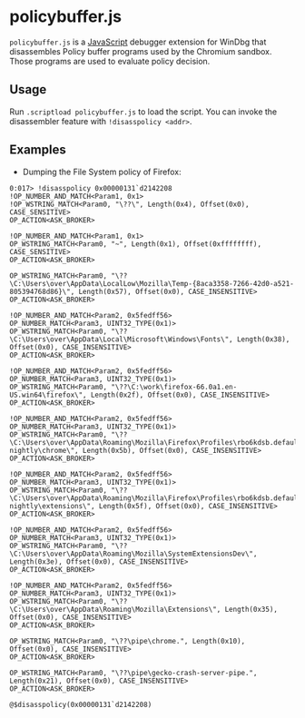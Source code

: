 # policybuffer.js

`policybuffer.js` is a [JavaScript](https://docs.microsoft.com/en-us/windows-hardware/drivers/debugger/javascript-debugger-scripting) debugger extension for WinDbg that disassembles Policy buffer programs used by the Chromium sandbox. Those programs are used to evaluate policy decision.

## Usage

Run `.scriptload policybuffer.js` to load the script. You can invoke the disassembler feature with `!disasspolicy <addr>`.

## Examples

* Dumping the File System policy of Firefox:

```text
0:017> !disasspolicy 0x00000131`d2142208
!OP_NUMBER_AND_MATCH<Param1, 0x1>
!OP_WSTRING_MATCH<Param0, "\??\", Length(0x4), Offset(0x0), CASE_SENSITIVE>
OP_ACTION<ASK_BROKER>

!OP_NUMBER_AND_MATCH<Param1, 0x1>
OP_WSTRING_MATCH<Param0, "~", Length(0x1), Offset(0xffffffff), CASE_SENSITIVE>
OP_ACTION<ASK_BROKER>

OP_WSTRING_MATCH<Param0, "\??\C:\Users\over\AppData\LocalLow\Mozilla\Temp-{8aca3358-7266-42d0-a521-805394768d86}\", Length(0x57), Offset(0x0), CASE_INSENSITIVE>
OP_ACTION<ASK_BROKER>

!OP_NUMBER_AND_MATCH<Param2, 0x5fedff56>
OP_NUMBER_MATCH<Param3, UINT32_TYPE(0x1)>
OP_WSTRING_MATCH<Param0, "\??\C:\Users\over\AppData\Local\Microsoft\Windows\Fonts\", Length(0x38), Offset(0x0), CASE_INSENSITIVE>
OP_ACTION<ASK_BROKER>

!OP_NUMBER_AND_MATCH<Param2, 0x5fedff56>
OP_NUMBER_MATCH<Param3, UINT32_TYPE(0x1)>
OP_WSTRING_MATCH<Param0, "\??\C:\work\firefox-66.0a1.en-US.win64\firefox\", Length(0x2f), Offset(0x0), CASE_INSENSITIVE>
OP_ACTION<ASK_BROKER>

!OP_NUMBER_AND_MATCH<Param2, 0x5fedff56>
OP_NUMBER_MATCH<Param3, UINT32_TYPE(0x1)>
OP_WSTRING_MATCH<Param0, "\??\C:\Users\over\AppData\Roaming\Mozilla\Firefox\Profiles\rbo6kdsb.default-nightly\chrome\", Length(0x5b), Offset(0x0), CASE_INSENSITIVE>
OP_ACTION<ASK_BROKER>

!OP_NUMBER_AND_MATCH<Param2, 0x5fedff56>
OP_NUMBER_MATCH<Param3, UINT32_TYPE(0x1)>
OP_WSTRING_MATCH<Param0, "\??\C:\Users\over\AppData\Roaming\Mozilla\Firefox\Profiles\rbo6kdsb.default-nightly\extensions\", Length(0x5f), Offset(0x0), CASE_INSENSITIVE>
OP_ACTION<ASK_BROKER>

!OP_NUMBER_AND_MATCH<Param2, 0x5fedff56>
OP_NUMBER_MATCH<Param3, UINT32_TYPE(0x1)>
OP_WSTRING_MATCH<Param0, "\??\C:\Users\over\AppData\Roaming\Mozilla\SystemExtensionsDev\", Length(0x3e), Offset(0x0), CASE_INSENSITIVE>
OP_ACTION<ASK_BROKER>

!OP_NUMBER_AND_MATCH<Param2, 0x5fedff56>
OP_NUMBER_MATCH<Param3, UINT32_TYPE(0x1)>
OP_WSTRING_MATCH<Param0, "\??\C:\Users\over\AppData\Roaming\Mozilla\Extensions\", Length(0x35), Offset(0x0), CASE_INSENSITIVE>
OP_ACTION<ASK_BROKER>

OP_WSTRING_MATCH<Param0, "\??\pipe\chrome.", Length(0x10), Offset(0x0), CASE_INSENSITIVE>
OP_ACTION<ASK_BROKER>

OP_WSTRING_MATCH<Param0, "\??\pipe\gecko-crash-server-pipe.", Length(0x21), Offset(0x0), CASE_INSENSITIVE>
OP_ACTION<ASK_BROKER>

@$disasspolicy(0x00000131`d2142208)
```
